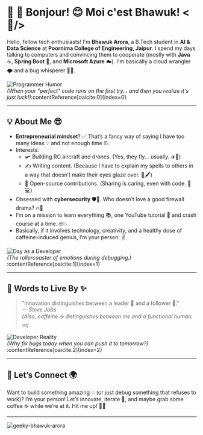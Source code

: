 # 🌟 💫 Bonjour! 😊 Moi c'est Bhawuk! <🤠/>

Hello, fellow tech enthusiasts! I'm **Bhawuk Arora**, a B.Tech student in **AI & Data Science** at **Poornima College of Engineering, Jaipur**. I spend my days talking to computers and convincing them to cooperate (mostly with **Java** ☕, **Spring Boot** 🥾, and **Microsoft Azure** ☁️). I'm basically a cloud wrangler 🌩️ and a bug whisperer 🐛🔧.

![Programmer Humor](https://imgur.com/gallery/Juio75G)  
*(When your "perfect" code runs on the first try... and then you realize it's just luck!)*&#8203;:contentReference[oaicite:0]{index=0}

---

## 💡 About Me 😎

- **Entrepreneurial mindset**? ✅ That’s a fancy way of saying I have too many ideas 💡 and not enough time ⏰.
- Interests:
  - 🛩️ Building RC aircraft and drones. (Yes, they fly... usually. ✈️🚀)
  - ✍️ Writing content. (Because I have to explain my spells to others in a way that doesn’t make their eyes glaze over. 📜🖋️)
  - 🤝 Open-source contributions. (Sharing is caring, even with code. 🤗💻)
- Obsessed with **cybersecurity** 🛡️🔐. Who doesn’t love a good firewall drama? 🔥🚪
- I’m on a mission to learn everything 📚, one YouTube tutorial 🎥 and crash course at a time. 🤓💥
- Basically, if it involves technology, creativity, and a healthy dose of caffeine-induced genius, I’m your person. ✌️

![Day as a Developer](https://imgur.com/gallery/SwD8Xrk)  
*(The rollercoaster of emotions during debugging.)*&#8203;:contentReference[oaicite:1]{index=1}

---

## 🌟 Words to Live By ✨

> "Innovation distinguishes between a leader 👑 and a follower 🐑."  
> — *Steve Jobs*  
> *(Also, caffeine ☕ distinguishes between me and a functional human. 💤)*

![Developer Reality](https://imgur.com/gallery/q7mJE5p)  
*(Why fix bugs today when you can push it to tomorrow?)*&#8203;:contentReference[oaicite:2]{index=2}

---

## 🚀 Let’s Connect 🌍

Want to build something amazing 💡 (or just debug something that refuses to work)? I’m your person! Let’s innovate, iterate 🔄, and maybe grab some coffee ☕ while we’re at it. Hit me up! 🎉👋

---

<p align="left"> <img src="https://komarev.com/ghpvc/?username=geeky-bhawuk-arora&label=Profile%20views&color=0e75b6&style=flat" alt="geeky-bhawuk-arora" /> </p>





